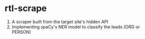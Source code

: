 # rtl-scrape

1. A scraper built from the target site's hidden API
2. Implementing spaCy's NER model to classify the leads (ORG or PERSON)
